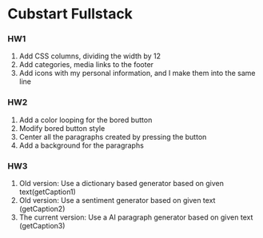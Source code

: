 # Cubstart Fullstack
### HW1
1. Add CSS columns, dividing the width by 12
2. Add categories, media links to the footer
3. Add icons with my personal information, and I make them into the same line

### HW2
1. Add a color looping for the bored button
2. Modify bored button style
3. Center all the paragraphs created by pressing the button
4. Add a background for the paragraphs

### HW3
1. Old version: Use a dictionary based generator based on given text(getCaption1)
2. Old version: Use a sentiment generator based on given text (getCaption2)
3. The current version: Use a AI paragraph generator based on given text (getCaption3)